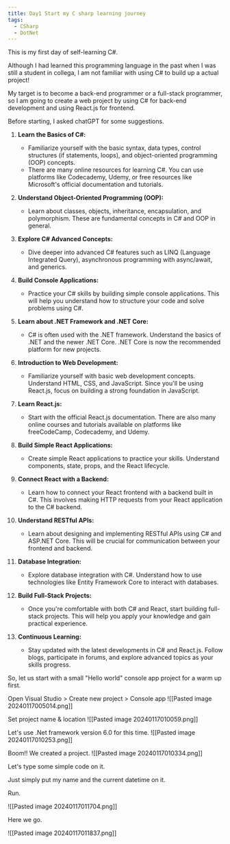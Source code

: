 ```yaml
---
title: Day1 Start my C sharp learning journey
tags:
  - CSharp
  - DotNet
---
```

This is my first day of self-learning C#. 

Although I had learned this programming language in the past when I was still a student in collega, I am not familiar with using C# to build up a actual project!

My target is to become a back-end programmer or a full-stack programmer,
so I am going to create a web project by using C# for back-end development and using React.js for frontend. 

Before starting, I asked chatGPT for some suggestions.

1. **Learn the Basics of C#:**
    
    - Familiarize yourself with the basic syntax, data types, control structures (if statements, loops), and object-oriented programming (OOP) concepts.
    - There are many online resources for learning C#. You can use platforms like Codecademy, Udemy, or free resources like Microsoft's official documentation and tutorials.
2. **Understand Object-Oriented Programming (OOP):**
    
    - Learn about classes, objects, inheritance, encapsulation, and polymorphism. These are fundamental concepts in C# and OOP in general.
3. **Explore C# Advanced Concepts:**
    
    - Dive deeper into advanced C# features such as LINQ (Language Integrated Query), asynchronous programming with async/await, and generics.
4. **Build Console Applications:**
    
    - Practice your C# skills by building simple console applications. This will help you understand how to structure your code and solve problems using C#.
5. **Learn about .NET Framework and .NET Core:**
    
    - C# is often used with the .NET framework. Understand the basics of .NET and the newer .NET Core. .NET Core is now the recommended platform for new projects.
6. **Introduction to Web Development:**
    
    - Familiarize yourself with basic web development concepts. Understand HTML, CSS, and JavaScript. Since you'll be using React.js, focus on building a strong foundation in JavaScript.
7. **Learn React.js:**
    
    - Start with the official React.js documentation. There are also many online courses and tutorials available on platforms like freeCodeCamp, Codecademy, and Udemy.
8. **Build Simple React Applications:**
    
    - Create simple React applications to practice your skills. Understand components, state, props, and the React lifecycle.
9. **Connect React with a Backend:**
    
    - Learn how to connect your React frontend with a backend built in C#. This involves making HTTP requests from your React application to the C# backend.
10. **Understand RESTful APIs:**
    
    - Learn about designing and implementing RESTful APIs using C# and ASP.NET Core. This will be crucial for communication between your frontend and backend.
11. **Database Integration:**
    
    - Explore database integration with C#. Understand how to use technologies like Entity Framework Core to interact with databases.
12. **Build Full-Stack Projects:**
    
    - Once you're comfortable with both C# and React, start building full-stack projects. This will help you apply your knowledge and gain practical experience.
13. **Continuous Learning:**
    
    - Stay updated with the latest developments in C# and React.js. Follow blogs, participate in forums, and explore advanced topics as your skills progress.

So, let us start with a small "Hello world" console app project for a warm up first.

Open Visual Studio > Create new project > Console app 
![[Pasted image 20240117005014.png]]

Set project name & location
![[Pasted image 20240117010059.png]]

Let's use .Net framework version 6.0 for this time.
![[Pasted image 20240117010253.png]]

Boom!! We created a project.
![[Pasted image 20240117010334.png]]

Let's type some simple code on it.

Just simply put my name and the current datetime on it.

Run.

![[Pasted image 20240117011704.png]]

Here we go.

![[Pasted image 20240117011837.png]]